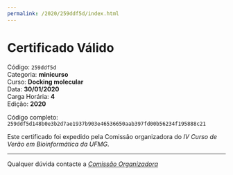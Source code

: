 ```yaml
---
permalink: /2020/259ddf5d/index.html
---
```


# Certificado Válido

Código: `259ddf5d`<br>
Categoria: **minicurso**<br>
Curso: **Docking molecular**<br>
Data: **30/01/2020**<br>
Carga Horária: **4**<br>
Edição: **2020**<br>


Código completo: `259ddf5d148b0e3b2d7ae1937b903e46536650aab397fd00b56234f195888c21`


Este certificado foi expedido pela Comissão organizadora do *IV Curso de Verão em Bioinformática da UFMG*.

----

Qualquer dúvida contacte a [_Comissão Organizadora_](<mailto:cursobioinfoufmg@gmail.com$subject=[Certificados]>)

